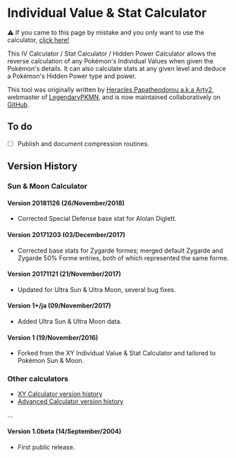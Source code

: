 Individual Value & Stat Calculator
===================================

:warning: If you came to this page by mistake and you only want to use the calculator, [click here!](https://legendarypkmn.github.io/ivcalcsm.html)

This IV Calculator / Stat Calculator / Hidden Power Calculator allows the reverse calculation of any Pokémon's Individual Values when given the Pokémon's details. It can also calculate stats at any given level and deduce a Pokémon's Hidden Power type and power.

This tool was originally written by [Heracles Papatheodorou a.k.a Arty2](http://www.twitter.com/Arty2), webmaster of [LegendaryPKMN](http://www.legendarypkmn.net/), and is now maintained collaboratively on [GitHub](https://github.com/LegendaryPKMN/ivcalc/graphs/contributors).

## To do

* [ ] Publish and document compression routines.

## Version History
### Sun & Moon Calculator
#### Version 20181126 (26/November/2018)
* Corrected Special Defense base stat for Alolan Diglett.

#### Version 20171203 (03/December/2017)
* Corrected base stats for Zygarde formes; merged default Zygarde and Zygarde 50% Forme entries, both of which represented the same forme.

#### Version 20171121 (21/November/2017)
* Updated for Ultra Sun & Ultra Moon, several bug fixes.

#### Version 1+/ja (09/November/2017)
* Added Ultra Sun & Ultra Moon data.

#### Version 1 (19/November/2016)
* Forked from the XY Individual Value & Stat Calculator and tailored to Pokémon Sun & Moon.

### Other calculators
* [XY Calculator version history](https://legendarypkmn.github.io/ivcalcxy.html#togglehistory)
* [Advanced Calculator version history](https://legendarypkmn.github.io/javacalc.html#togglehistory)

…

#### Version 1.0beta (14/September/2004)
* First public release. 
